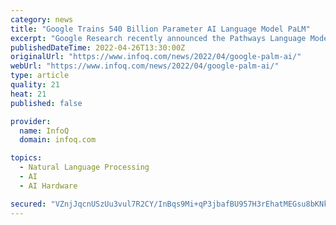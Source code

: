 ```yaml
---
category: news
title: "Google Trains 540 Billion Parameter AI Language Model PaLM"
excerpt: "Google Research recently announced the Pathways Language Model (PaLM), a 540-billion-parameter AI natural language processing (NLP) model that surpasses average human performance on the BIG-bench benchmark."
publishedDateTime: 2022-04-26T13:30:00Z
originalUrl: "https://www.infoq.com/news/2022/04/google-palm-ai/"
webUrl: "https://www.infoq.com/news/2022/04/google-palm-ai/"
type: article
quality: 21
heat: 21
published: false

provider:
  name: InfoQ
  domain: infoq.com

topics:
  - Natural Language Processing
  - AI
  - AI Hardware

secured: "VZnjJqcnUSzUu3vul7R2CY/InBqs9Mi+qP3jbafBU957H3rEhatMEGsu8bKNkVw7MsLqCHkc3YIZsQOyNdhP4Q65Sx476QZvj6+nvlfJYOAZ2iuZt1xkNJMkEHqbBqDUCegUKfSJh5PxSx/7BCufs6Wj2yQQ1QRQEgRWg+f8o7KgxQHyVJHUBCauynSDH5ayk/Dai+xI9ie5uyEckEqNv3h8d++62Z4QjnZNM6BCGfDXmUkkqE2mZjfWE318qh3mSugz3xv9oaP3JCc0S2nNakjecT1l7NVu/ETqc9Khs0N1S5NCs9H9wxVb1aUmY1zwCdYDeIlFHOLs6yGgJ7str21Cc+ugBsp2ctr00/ADelc=;VMfBmlADShsFaYj7sGaj4w=="
---
```


